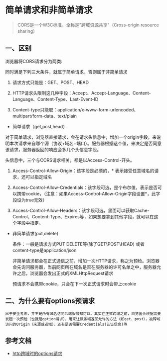 # 简单请求和非简单请求

>CORS是一个W3C标准，全称是"跨域资源共享"（Cross-origin resource sharing）

## 一、区别

浏览器将CORS请求分为两类:

同时满足下列三大条件，就属于简单请求，否则属于非简单请求

1. 请求方式只能是：GET、POST、HEAD

2. HTTP请求头限制这几种字段：Accept、Accept-Language、Content-Language、Content-Type、Last-Event-ID

3. Content-type只能取：application/x-www-form-urlencoded、multipart/form-data、text/plain

- 简单请求（get,post,head）

对于简单请求，浏览器直接请求，会在请求头信息中，增加一个origin字段，来说明本次请求来自哪个源（协议+域名+端口）。服务器根据这个值，来决定是否同意该请求，服务器返回的响应会多几个头信息字段。

头信息中，三个与CORS请求相关，都是以Access-Control-开头。

1. Access-Control-Allow-Origin：该字段是必须的，* 表示接受任意域名的请求，还可以指定域名

2. Access-Control-Allow-Credentials：该字段可选，是个布尔值，表示是否可以携带cookie，（注意：如果Access-Control-Allow-Origin字段设置*，此字段设为true无效）

3. Access-Control-Allow-Headers：该字段可选，里面可以获取Cache-Control、Content-Type、Expires等，如果想要拿到其他字段，就可以在这个字段中指定。

- 非简单请求(put,delete)

    条件：一般是请求方式PUT DELETE等(除了GET\POST\HEAD) 或者 content-type是application/json

    非简单请求都会在正式通信之前，增加一次HTTP请求，称之为预检。浏览器会先询问服务器，当前网页所在域名是否在服务器的许可名单之中，服务器允许之后，浏览器会发出正式的XMLHttpRequest请求

    预请求不会携带cookie，只会在下一次正式请求时会带上cookie

## 二、为什么要有options预请求

    出于安全考虑，并不是所有域名访问后端服务都可以。其实在正式跨域之前，浏览器会根据需要发起一次预检（也就是option请求），用来让服务端返回允许的方法（如get、post），被跨域访问的Origin（来源或者域），还有是否需要Credentials(认证信息)等

## 参考文档

- [http跨域时的options请求](https://www.jianshu.com/p/5cf82f092201)